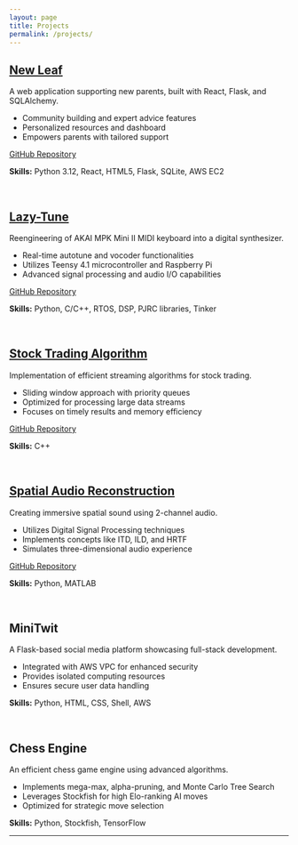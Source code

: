 ```yaml
---
layout: page
title: Projects
permalink: /projects/
---
```


## [New Leaf](https://github.com/tajuar2001/newLeaf)

A web application supporting new parents, built with React, Flask, and SQLAlchemy.

- Community building and expert advice features
- Personalized resources and dashboard
- Empowers parents with tailored support

[GitHub Repository](https://github.com/tajuar2001/newLeaf)

**Skills:** Python 3.12, React, HTML5, Flask, SQLite, AWS EC2

<br>

## [Lazy-Tune](https://github.com/tajuar2001/Lazy-Tune)

Reengineering of AKAI MPK Mini II MIDI keyboard into a digital synthesizer.

- Real-time autotune and vocoder functionalities
- Utilizes Teensy 4.1 microcontroller and Raspberry Pi
- Advanced signal processing and audio I/O capabilities

[GitHub Repository](https://github.com/tajuar2001/Lazy-Tune)

**Skills:** Python, C/C++, RTOS, DSP, PJRC libraries, Tinker

<br>

## [Stock Trading Algorithm](https://github.com/tajuar2001/CPlusQuant)

Implementation of efficient streaming algorithms for stock trading.

- Sliding window approach with priority queues
- Optimized for processing large data streams
- Focuses on timely results and memory efficiency

[GitHub Repository](https://github.com/tajuar2001/CPlusQuant)

**Skills:** C++

<br>

## [Spatial Audio Reconstruction](https://github.com/tajuar2001/Spatial-Audio)

Creating immersive spatial sound using 2-channel audio.

- Utilizes Digital Signal Processing techniques
- Implements concepts like ITD, ILD, and HRTF
- Simulates three-dimensional audio experience

[GitHub Repository](https://github.com/tajuar2001/Spatial-Audio)

**Skills:** Python, MATLAB

<br>

## MiniTwit

A Flask-based social media platform showcasing full-stack development.

- Integrated with AWS VPC for enhanced security
- Provides isolated computing resources
- Ensures secure user data handling

**Skills:** Python, HTML, CSS, Shell, AWS

<br>

## Chess Engine

An efficient chess game engine using advanced algorithms.

- Implements mega-max, alpha-pruning, and Monte Carlo Tree Search
- Leverages Stockfish for high Elo-ranking AI moves
- Optimized for strategic move selection

**Skills:** Python, Stockfish, TensorFlow

---
